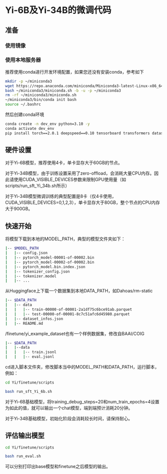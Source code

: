 # Yi-6B及Yi-34B的微调代码

## 准备

### 使用镜像

### 使用本地服务器

推荐使用conda进行开发环境配置，如果您还没有安装conda，参考如下

```bash
mkdir -p ~/miniconda3
wget https://repo.anaconda.com/miniconda/Miniconda3-latest-Linux-x86_64.sh -O ~/miniconda3/miniconda.sh
bash ~/miniconda3/miniconda.sh -b -u -p ~/miniconda3
rm -rf ~/miniconda3/miniconda.sh
~/miniconda3/bin/conda init bash
source ~/.bashrc
```

然后创建conda环境

```bash
conda create -n dev_env python=3.10 -y
conda activate dev_env
pip install torch==2.0.1 deepspeed==0.10 tensorboard transformers datasets sentencepiece accelerate ray==2.7
```

## 硬件设置

对于Yi-6B模型，推荐使用4卡，单卡显存大于60GB的节点。

对于Yi-34B模型，由于训练设置采用了zero-offload，会消耗大量CPU内存。因此请使用CUDA_VISIBLE_DEVICES参数来限制GPU使用量（如scripts/run_sft_Yi_34b.sh所示）

对于Yi-34B模型微调训练的典型配置是8卡（仅4卡使用，CUDA_VISIBLE_DEVICES=0,1,2,3），单卡显存大于80GB，整个节点的CPU内存大于900GB。

## 快速开始

将模型下载到本地的MODEL_PATH，典型的模型文件夹如下：

```bash
|-- $MODEL_PATH
|   |-- config.json
|   |-- pytorch_model-00001-of-00002.bin
|   |-- pytorch_model-00002-of-00002.bin
|   |-- pytorch_model.bin.index.json
|   |-- tokenizer_config.json
|   |-- tokenizer.model
|   |-- ...
```

从Huggingface上下载一个数据集到本地DATA_PATH，如Dahoas/rm-static

```bash
|-- $DATA_PATH
|   |-- data
|   |   |-- train-00000-of-00001-2a1df75c6bce91ab.parquet
|   |   |-- test-00000-of-00001-8c7c51afc6d45980.parquet
|   |-- dataset_infos.json
|   |-- README.md
```

/finetune/yi_example_dataset也有一个样例数据集，修改自BAAI/COIG

```bash
|-- $DATA_PATH
|   |--data
|   |   |-- train.jsonl
|   |   |-- eval.jsonl
```

cd进入脚本文件夹，修改脚本当中的MODEL_PATH和DATA_PATH，运行脚本，例如：

```bash
cd Yi/finetune/scripts

bash run_sft_Yi_6b.sh
```

对于Yi-6B基础模型，将training_debug_steps=20和num_train_epochs=4设置为如此的值，就可以输出一个chat模型，端到端预计消耗20分钟。

对于Yi-34B基础模型，初始化阶段会消耗较长时间，请保持耐心。

## 评估输出模型

```bash
cd Yi/finetune/scripts

bash run_eval.sh
```

可以分别打印出base模型和finetune之后模型的输出。
